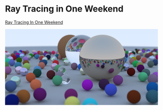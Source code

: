 # Ray Tracing in One Weekend

[Ray Tracing In One Weekend](https://raytracing.github.io/books/RayTracingInOneWeekend.html)

![image-20220607153028175](assets/image-20220607153028175.png)
